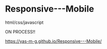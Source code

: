 # Responsive---Mobile
html/css/javascript

ON PROCESS!!

https://yas-m-g.github.io/Responsive---Mobile/
